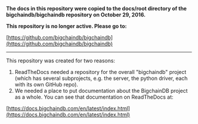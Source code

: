 **The docs in this repository were copied to the docs/root directory of the bigchaindb/bigchaindb repository on October 29, 2016.**

**This repository is no longer active. Please go to:**

[https://github.com/bigchaindb/bigchaindb](https://github.com/bigchaindb/bigchaindb)

<hr>

This repository was created for two reasons:

1. ReadTheDocs needed a repository for the overall "bigchaindb" project (which has several subprojects, e.g. the server, the python driver, each with its own GitHub repo).
2. We needed a place to put documentation about the BigchainDB project as a whole. You can see that documentation on ReadTheDocs at:

[https://docs.bigchaindb.com/en/latest/index.html](https://docs.bigchaindb.com/en/latest/index.html)
